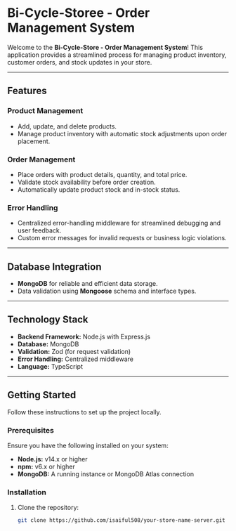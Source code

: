 # Bi-Cycle-Storee - Order Management System

Welcome to the **Bi-Cycle-Store - Order Management System**! This application provides a streamlined process for managing product inventory, customer orders, and stock updates in your store.

---

## Features

### Product Management
- Add, update, and delete products.
- Manage product inventory with automatic stock adjustments upon order placement.

### Order Management
- Place orders with product details, quantity, and total price.
- Validate stock availability before order creation.
- Automatically update product stock and in-stock status.

### Error Handling
- Centralized error-handling middleware for streamlined debugging and user feedback.
- Custom error messages for invalid requests or business logic violations.

---

## Database Integration
- **MongoDB** for reliable and efficient data storage.
- Data validation using **Mongoose** schema and interface types.

---

## Technology Stack
- **Backend Framework:** Node.js with Express.js
- **Database:** MongoDB
- **Validation:** Zod (for request validation)
- **Error Handling:** Centralized middleware
- **Language:** TypeScript

---

## Getting Started

Follow these instructions to set up the project locally.

### Prerequisites
Ensure you have the following installed on your system:
- **Node.js:** v14.x or higher
- **npm:** v6.x or higher
- **MongoDB:** A running instance or MongoDB Atlas connection

### Installation
1. Clone the repository:
   ```bash
   git clone https://github.com/isaiful508/your-store-name-server.git
